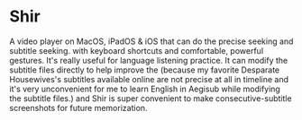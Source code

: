 # Shir
A video player on MacOS, iPadOS &amp; iOS that can do the precise seeking and subtitle seeking. 
with keyboard shortcuts and comfortable, powerful gestures.
It's really useful for language listening practice.
It can modify the subtitle files directly to help improve the (because my favorite Desparate Housewives's subtitles available online are not precise at all in timeline and it's very unconvenient for me to learn English in Aegisub while modifying the subtitle files.)
and Shir is super convenient to make consecutive-subtitle screenshots for future memorization.
